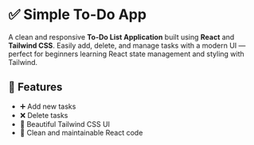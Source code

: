 # ✅ Simple To-Do App

A clean and responsive **To-Do List Application** built using **React** and **Tailwind CSS**. Easily add, delete, and manage tasks with a modern UI — perfect for beginners learning React state management and styling with Tailwind.

## 🚀 Features

- ➕ Add new tasks
- ❌ Delete tasks
- 🎨 Beautiful Tailwind CSS UI
- 🧠 Clean and maintainable React code
